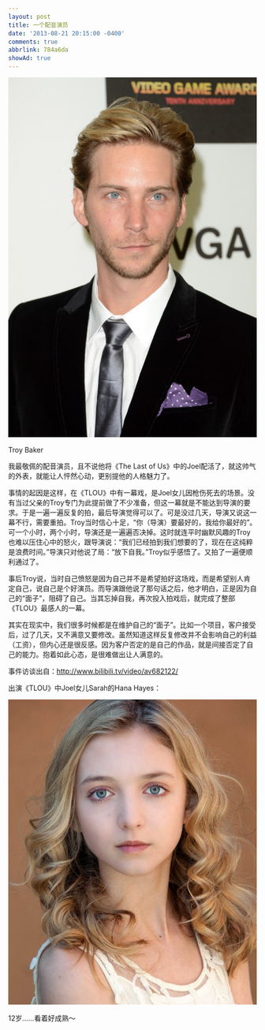 ```yaml
---
layout: post
title: 一个配音演员
date: '2013-08-21 20:15:00 -0400'
comments: true
abbrlink: 784a6da
showAd: true
---
```


![](\img\Troy_Baker.jpeg)

Troy Baker

我最敬佩的配音演员，且不说他将《The Last of Us》中的Joel配活了，就这帅气的外表，就能让人怦然心动，更别提他的人格魅力了。

事情的起因是这样，在《TLOU》中有一幕戏，是Joel女儿因枪伤死去的场景。没有当过父亲的Troy专门为此提前做了不少准备，但这一幕就是不能达到导演的要求。于是一遍一遍反复的拍，最后导演觉得可以了。可是没过几天，导演又说这一幕不行，需要重拍。Troy当时信心十足，“你（导演）要最好的，我给你最好的”。可一个小时，两个小时，导演还是一遍遍否决掉。这时就连平时幽默风趣的Troy也难以压住心中的怒火，跟导演说：“我们已经拍到我们想要的了，现在在这纯粹是浪费时间。”导演只对他说了局：“放下自我。”Troy似乎感悟了。又拍了一遍便顺利通过了。

事后Troy说，当时自己愤怒是因为自己并不是希望拍好这场戏，而是希望别人肯定自己，说自己是个好演员。而导演跟他说了那句话之后，他才明白，正是因为自己的“面子”，阻碍了自己。当其忘掉自我，再次投入拍戏后，就完成了整部《TLOU》最感人的一幕。

其实在现实中，我们很多时候都是在维护自己的“面子”。比如一个项目，客户接受后，过了几天，又不满意又要修改。虽然知道这样反复修改并不会影响自己的利益（工资），但内心还是很反感。因为客户否定的是自己的作品，就是间接否定了自己的能力。抱着如此心态，是很难做出让人满意的。

事件访谈出自：http://www.bilibili.tv/video/av682122/

出演《TLOU》中Joel女儿Sarah的Hana Hayes：

![](/img/Hana_Hayes.jpeg)

12岁……看着好成熟～
